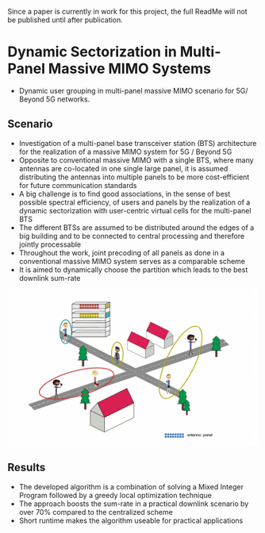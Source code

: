 Since a paper is currently in work for this project, the full ReadMe will not be published until after publication.

# Dynamic Sectorization in Multi-Panel Massive MIMO Systems
- Dynamic user grouping in multi-panel massive MIMO scenario for 5G/ Beyond 5G networks. 

## Scenario 

- Investigation of a multi-panel base transceiver station (BTS) architecture for the realization of a massive MIMO system for 5G / Beyond 5G
- Opposite to conventional massive MIMO with a single BTS, where many antennas are co-located in one single large panel, it is assumed distributing the antennas into multiple panels to be more cost-efficient for future communication standards
- A big challenge is to find good associations, in the sense of best possible spectral efficiency, of users and panels by the realization of a dynamic sectorization with user-centric virtual cells for the multi-panel BTS
- The different BTSs are assumed to be distributed around the edges of a big building and to be connected to central processing and therefore jointly processable 
- Throughout the work, joint precoding of all panels as done in a conventional massive MIMO system serves as a comparable scheme
- It is aimed to dynamically choose the partition which leads to the best downlink sum-rate


![Farmers Market Finder Demo](ImagesDynamicSec/scenario.gif)


## Results

- The developed algorithm is a combination of solving a Mixed Integer Program followed by a greedy local optimization technique
- The approach boosts the sum-rate in a practical downlink scenario by over 70% compared to the centralized scheme
- Short runtime makes the algorithm useable for practical applications
